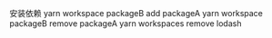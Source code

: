 安装依赖
yarn workspace packageB add packageA
yarn workspace packageB remove packageA
yarn workspaces remove lodash